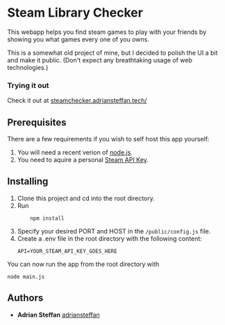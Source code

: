 # Steam Library Checker

This webapp helps you find steam games to play with your friends by showing you what games every one of you owns. 

This is a somewhat old project of mine, but I decided to polish the UI a bit and make it public. (Don't expect any breathtaking usage of web technologies.)

### Trying it out

Check it out at [steamchecker.adriansteffan.tech/](https://steamchecker.adriansteffan.tech/)

## Prerequisites

There are a few requirements if you wish to self host this app yourself:

1. You will need a recent verion of [node.js](https://nodejs.org/en/download/).
2. You need to aquire a personal [Steam API Key](https://steamcommunity.com/dev/apikey).

## Installing

1. Clone this project and cd into the root directory.
2. Run
    ```
        npm install
    ```
3. Specify your desired PORT and HOST in the ```/public/config.js``` file. 
4. Create a .env file in the root directory with the following content:
    ```
    API=YOUR_STEAM_API_KEY_GOES_HERE 
    ```

You can now run the app from the root directory with
```
node main.js
```
 
  

## Authors

* **Adrian Steffan**   [adriansteffan](https://github.com/adriansteffan)

